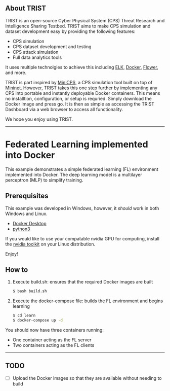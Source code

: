 ## About TRIST
TRIST is an open-source Cyber Physical System (CPS) Threat Research and Intelligence Sharing Testbed.
TRIST aims to make CPS simulation and dataset development easy by providing the following features:
- CPS simulation
- CPS dataset development and testing
- CPS attack simulation
- Full data analytics tools

It uses multiple technolgies to achieve this including [ELK](https://www.elastic.co/), [Docker](https://www.docker.com/), [Flower](https://flower.dev/), and more.

TRIST is part inspired by [MiniCPS](https://minicps.readthedocs.io/), a CPS simulation tool built on top of [Mininet](http://mininet.org/). However, TRIST takes this one step further by implementing any CPS into portable and instantly deployable Docker containers. This means no installtion, configuration, or setup is requried. Simply download the Docker image and press go. It is then as simple as accessing the TRIST Dashboard via a web browser to access all functionality.

We hope you enjoy using TRIST. 

---

# Federated Learning implemented into Docker

This example demonstrates a simple federated learning (FL) environment implemented into Docker. The deep learning model is a multilayer perceptron (MLP) to simplify training.

## Prerequisites

This example was developed in Windows, however, it _should_ work in both Windows and Linux.

- [Docker Desktop](https://www.docker.com/products/docker-desktop/)
- [python3](https://www.python.org/downloads/)

If you would like to use your compatable nvidia GPU for computing, install the [nvidia toolkit](https://developer.nvidia.com/cuda-downloads) on your Linux distribution.

Enjoy!

## How to

1. Execute build.sh: ensures that the required Docker images are built

   ```bash
   $ bash build.sh
   ```

2. Execute the docker-compose file: builds the FL environment and begins learning

   ```bash
   $ cd learn
   $ docker-compose up -d
   ```

You should now have three containers running:

- One container acting as the FL server
- Two containers acting as the FL clients

---

## TODO

- [ ] Upload the Docker images so that they are available without needing to build
